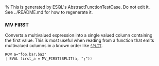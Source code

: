 % This is generated by ESQL's AbstractFunctionTestCase. Do not edit it. See ../README.md for how to regenerate it.

### MV FIRST
Converts a multivalued expression into a single valued column containing the
first value. This is most useful when reading from a function that emits
multivalued columns in a known order like [`SPLIT`](https://www.elastic.co/docs/reference/query-languages/esql/functions-operators/string-functions#esql-split).

```esql
ROW a="foo;bar;baz"
| EVAL first_a = MV_FIRST(SPLIT(a, ";"))
```
